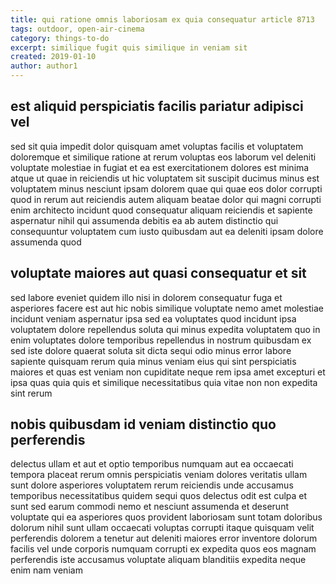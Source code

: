 ```yaml
---
title: qui ratione omnis laboriosam ex quia consequatur article 8713
tags: outdoor, open-air-cinema
category: things-to-do
excerpt: similique fugit quis similique in veniam sit
created: 2019-01-10
author: author1
---
```


## est aliquid perspiciatis facilis pariatur adipisci vel

sed sit quia impedit dolor quisquam amet voluptas facilis et voluptatem doloremque et similique ratione at rerum voluptas eos laborum vel deleniti voluptate molestiae in fugiat et ea est exercitationem dolores est minima atque ut quae in reiciendis ut hic voluptatem sit suscipit ducimus minus est voluptatem minus nesciunt ipsam dolorem quae qui quae eos dolor corrupti quod in rerum aut reiciendis autem aliquam beatae dolor qui magni corrupti enim architecto incidunt quod consequatur aliquam reiciendis et sapiente aspernatur nihil qui assumenda debitis ea ab autem distinctio qui consequuntur voluptatem cum iusto quibusdam aut ea deleniti ipsam dolore assumenda quod

## voluptate maiores aut quasi consequatur et sit

sed labore eveniet quidem illo nisi in dolorem consequatur fuga et asperiores facere est aut hic nobis similique voluptate nemo amet molestiae incidunt veniam aspernatur ipsa sed ea voluptates quod incidunt ipsa voluptatem dolore repellendus soluta qui minus expedita voluptatem quo in enim voluptates dolore temporibus repellendus in nostrum quibusdam ex sed iste dolore quaerat soluta sit dicta sequi odio minus error labore sapiente quisquam rerum quia minus veniam eius qui sint perspiciatis maiores et quas est veniam non cupiditate neque rem ipsa amet excepturi et ipsa quas quia quis et similique necessitatibus quia vitae non non expedita sint rerum

## nobis quibusdam id veniam distinctio quo perferendis

delectus ullam et aut et optio temporibus numquam aut ea occaecati tempora placeat rerum omnis perspiciatis veniam dolores veritatis ullam sunt dolore asperiores voluptatem rerum reiciendis unde accusamus temporibus necessitatibus quidem sequi quos delectus odit est culpa et sunt sed earum commodi nemo et nesciunt assumenda et deserunt voluptate qui ea asperiores quos provident laboriosam sunt totam doloribus dolorum nihil sunt ullam occaecati voluptas corrupti itaque quisquam velit perferendis dolorem a tenetur aut deleniti maiores error inventore dolorum facilis vel unde corporis numquam corrupti ex expedita quos eos magnam perferendis iste accusamus voluptate aliquam blanditiis expedita neque enim nam veniam

